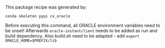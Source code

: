 This package recipe was generated by:

```
conda skeleton pypi cx_oracle
```

Before executing this command, all ORACLE environment variables need to be unset!
Afterwards `oracle-instantclient` needs to be added as run and build dependency. Also build.sh need to be adapted - add `export ORACLE_HOME=$PREFIX/lib`
